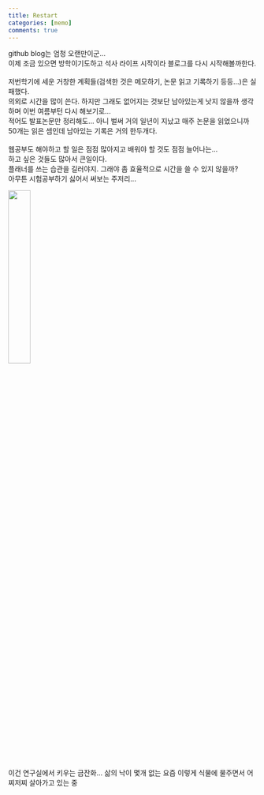 ```yaml
---
title: Restart
categories: [memo]
comments: true
---
```


github blog는 엄청 오랜만이군...<br>
이제 조금 있으면 방학이기도하고 석사 라이프 시작이라 블로그를 다시 시작해볼까한다.<br><br>
저번학기에 세운 거창한 계획들(검색한 것은 메모하기, 논문 읽고 기록하기 등등...)은 실패했다.<br>
의외로 시간을 많이 쓴다. 하지만 그래도 없어지는 것보단 남아있는게 낫지 않을까 생각하며 이번 여름부턴 다시 해보기로...<br>
적어도 발표논문만 정리해도... 아니 벌써 거의 일년이 지났고 매주 논문을 읽었으니까 50개는 읽은 셈인데 남아있는 기록은 거의 한두개다.<br><br>
웹공부도 해야하고 할 일은 점점 많아지고 배워야 할 것도 점점 늘어나는...<br>
하고 싶은 것들도 많아서 큰일이다.<br>
플래너를 쓰는 습관을 길러야지. 그래야 좀 효율적으로 시간을 쓸 수 있지 않을까?<br>
아무튼 시험공부하기 싫어서 써보는 주저리...<br>

<img src="https://user-images.githubusercontent.com/77826705/120787502-62d0fa00-c56a-11eb-98a9-9a904184a390.png" width="30%" height="30%"> <br>
이건 연구실에서 키우는 금잔화... 삶의 낙이 몇개 없는 요즘 이렇게 식물에 물주면서 어찌저찌 살아가고 있는 중 







